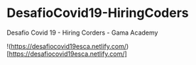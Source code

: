 # DesafioCovid19-HiringCoders
Desafio Covid 19 - Hiring Corders - Gama Academy

!(https://desafiocovid19esca.netlify.com/)[https://desafiocovid19esca.netlify.com/]
